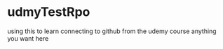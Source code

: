# udmyTestRpo
using this to learn connecting to github from the udemy course 
anything you want here

